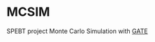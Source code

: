 # MCSIM
SPEBT project Monte Carlo Simulation with [GATE](https://opengate.readthedocs.io/en/latest/introduction.html)
